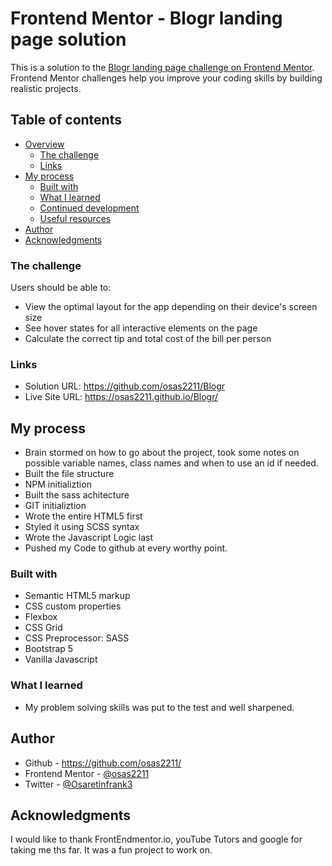 # Frontend Mentor - Blogr landing page solution

This is a solution to the [Blogr landing page challenge on Frontend Mentor](https://www.frontendmentor.io/challenges/tip-calculator-app-ugJNGbJUX). Frontend Mentor challenges help you improve your coding skills by building realistic projects.


## Table of contents

- [Overview](#overview)
  - [The challenge](#the-challenge)
  - [Links](#links)
- [My process](#my-process)
  - [Built with](#built-with)
  - [What I learned](#what-i-learned)
  - [Continued development](#continued-development)
  - [Useful resources](#useful-resources)
- [Author](#author)
- [Acknowledgments](#acknowledgments)

### The challenge
Users should be able to:
- View the optimal layout for the app depending on their device's screen size
- See hover states for all interactive elements on the page
- Calculate the correct tip and total cost of the bill per person

### Links
- Solution URL:  https://github.com/osas2211/Blogr
- Live Site URL: https://osas2211.github.io/Blogr/

## My process
 
 - Brain stormed on how to go about the project, took some notes on possible variable names, class names and when to use an id if needed.
 - Built the file structure
 - NPM initializtion
 - Built the sass achitecture
 - GIT initializtion
 - Wrote the entire HTML5 first
 - Styled it using SCSS syntax
 - Wrote the Javascript Logic last
 - Pushed my Code to github at every worthy point.

### Built with

- Semantic HTML5 markup
- CSS custom properties
- Flexbox
- CSS Grid
- CSS Preprocessor: SASS
- Bootstrap 5
- Vanilla Javascript

### What I learned

- My problem solving skills was put to the test and well sharpened. 


## Author

- Github - https://github.com/osas2211/
- Frontend Mentor - [@osas2211](https://www.frontendmentor.io/profile/osas2211)
- Twitter - [@Osaretinfrank3](https://www.twitter.com/Osaretinfrank3)

## Acknowledgments

 I would like to thank FrontEndmentor.io, youTube Tutors and google for taking me ths far. It was a fun project to work on.

